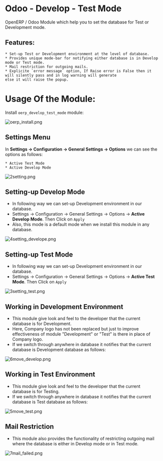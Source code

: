 Odoo - Develop - Test Mode
=============================

OpenERP / Odoo Module which help you to set the database for Test or Development mode.

Features:
---------

    * Set-up Test or Development environment at the level of database.
    * Provides unique mode-bar for notifying either database is in Develop mode or Test mode.
    * Mail restriction for outgoing mails.
    * Explicite `error message` option, If Raise error is False then it will silently pass and in log warning will generate 
    else it will raise the popup. 

Usage Of the Module:
====================

Install ``oerp_develop_test_mode`` module:

![oerp_install.png](https://bitbucket.org/repo/RojGB4/images/2194980438-oerp_install.png)

Settings Menu
-------------

In **Settings -> Configuration -> General Settings -> Options** we can see the options as follows:

    * Active Test Mode
    * Active Develop Mode

![2setting.png](https://bitbucket.org/repo/RojGB4/images/28653118-2setting.png)

Setting-up Develop Mode
-----------------------

* In following way we can set-up Development environment in our database.
* Settings -> Configuration -> General Settings -> Options -> **Active Develop Mode**. Then Click on ``Apply``
* Also, this mode is a default mode when we install this module in any database.

![4setting_develope.png](https://bitbucket.org/repo/RojGB4/images/2951521035-4setting_develope.png)

Setting-up Test Mode
--------------------

* In following way we can set-up Development environment in our database.
* Settings -> Configuration -> General Settings -> Options -> **Active Test Mode**. Then Click on ``Apply``

![3setting_test.png](https://bitbucket.org/repo/RojGB4/images/3927111703-3setting_test.png)

Working in Development Environment
----------------------------------

* This module give look and feel to the developer that the current database is for Development.
* Here, Company logo has not been replaced but just to improve effectiveness of module "Development" or "Test" is there in place of Company logo.
* If we switch through anywhere in database it notifies that the current database is Development database as follows:

![6move_develop.png](https://bitbucket.org/repo/RojGB4/images/3474429992-6move_develop.png)

Working in Test Environment
---------------------------

- This module give look and feel to the developer that the current database is for Testing.
- If we switch through anywhere in database it notifies that the current database is Test database as follows:

![5move_test.png](https://bitbucket.org/repo/RojGB4/images/2650653536-5move_test.png)

Mail Restriction
----------------

- This module also provides the functionality of restricting outgoing mail where the database is either in Develop mode or in Test mode.

![7mail_failed.png](https://bitbucket.org/repo/RojGB4/images/908066765-7mail_failed.png)

